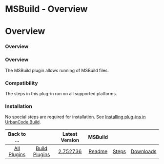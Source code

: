 
MSBuild - Overview
==================

# Overview



### Overview




 


### Overview


The MSBuild plugin allows running of MSBuild files.


### Compatibility


The steps in this plug-in run on all supported platforms.


### Installation


No special steps are required for installation. See [Installing plug-ins in UrbanCode Build](http://www-01.ibm.com/support/knowledgecenter/#!/SS8NMD_6.1.0/com.ibm.ucbuild.doc/topics/plugin_ch.html "Installing plug-ins in UrbanCode Build").




|Back to ...||Latest Version|MSBuild |||
| :---: | :---: | :---: | :---: | :---: | :---: |
|[All Plugins](../../index.md)|[Build Plugins](../README.md)|[2.752736](https://raw.githubusercontent.com/UrbanCode/IBM-UCB-PLUGINS/main/files/MSBuild/MSBuild-2.752736.zip)|[Readme](README.md)|[Steps](steps.md)|[Downloads](downloads.md)|
